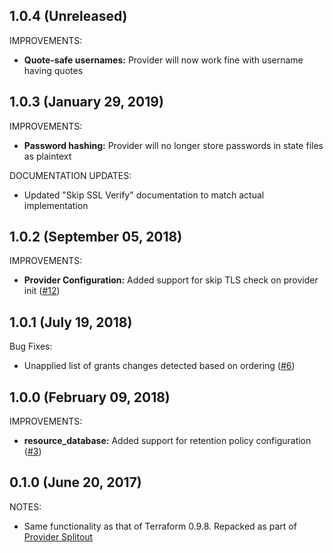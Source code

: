 ## 1.0.4 (Unreleased)

IMPROVEMENTS:

* **Quote-safe usernames:** Provider will now work fine with username having quotes

## 1.0.3 (January 29, 2019)

IMPROVEMENTS:

* **Password hashing:** Provider will no longer store passwords in state files as plaintext

DOCUMENTATION UPDATES:

* Updated "Skip SSL Verify" documentation to match actual implementation

## 1.0.2 (September 05, 2018)

IMPROVEMENTS:

* **Provider Configuration:** Added support for skip TLS check on provider init ([#12](https://github.com/terraform-providers/terraform-provider-influxdb/issues/11))

## 1.0.1 (July 19, 2018)

Bug Fixes:

* Unapplied list of grants changes detected based on ordering ([#6](https://github.com/terraform-providers/terraform-provider-influxdb/issues/6))

## 1.0.0 (February 09, 2018)

IMPROVEMENTS:

* **resource_database:** Added support for retention policy configuration ([#3](https://github.com/terraform-providers/terraform-provider-influxdb/issues/3))

## 0.1.0 (June 20, 2017)

NOTES:

* Same functionality as that of Terraform 0.9.8. Repacked as part of [Provider Splitout](https://www.hashicorp.com/blog/upcoming-provider-changes-in-terraform-0-10/)
